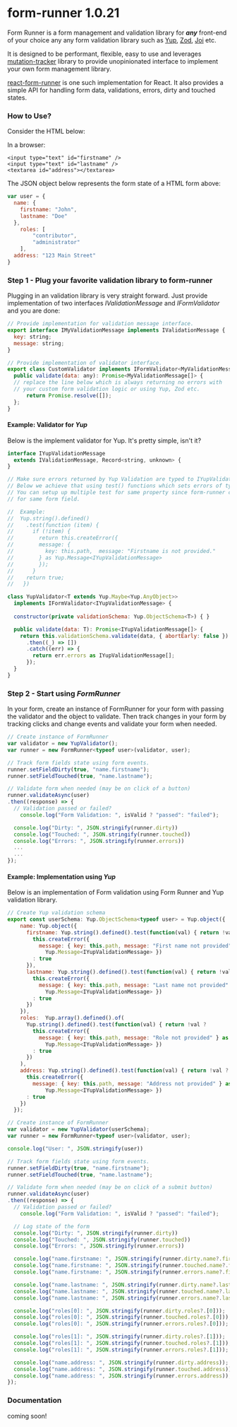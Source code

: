 # form-runner 1.0.21
Form Runner is a form management and validation library for ***any*** front-end of your choice any any form validation library such as [Yup](https://github.com/jquense/yup), [Zod](https://github.com/colinhacks/zod), [Joi](https://github.com/hapijs/joi) etc.  

It is designed to be performant, flexible, easy to use and leverages [mutation-tracker](https://www.npmjs.com/package/mutation-tracker) library to provide unopinionated interface to implement your own form management library.  

[react-form-runner](https://github.com/callmeyaz/react-form-runner) is one such implementation for React. It also provides a simple API for handling form data, validations, errors, dirty and touched states.  



### How to Use?

Consider the HTML below:

In a browser:
```browser
<input type="text" id="firstname" />
<input type="text" id="lastname" />
<textarea id="address"></textarea>
```
The JSON object below represents the form state of a HTML form above:
```javascript
var user = {
  name: {
    firstname: "John",
    lastname: "Doe"
  },
    roles: [
        "contributor",
        "administrator"
    ],
  address: "123 Main Street"
}
```

### Step 1 - Plug your favorite validation library to form-runner
Plugging in an validation library is very straight forward. Just provide implementation of two interfaces *IValidationMessage* and *IFormValidator* and you are done:

```javascript
// Provide implementation for validation message interface.
export interface IMyValidationMessage implements IValidationMessage {
  key: string;
  message: string;
}

// Provide implementation of validator interface.
export class CustomValidator implements IFormValidator<MyValidationMessage> {
  public validate(data: any): Promise<MyValidationMessage[]> {
  // replace the line below which is always returning no errors with
  // your custom form validation logic or using Yup, Zod etc.
      return Promise.resolve([]);
  };
}
```
#### Example: Validator for *Yup*

Below is the implement validator for Yup. It's pretty simple, isn't it?

```javascript
interface IYupValidationMessage 
  extends IValidationMessage, Record<string, unknown> {
}

// Make sure errors returned by Yup Validation are typed to IYupValidationMessage interface.
// Below we achieve that using test() functions which sets errors of type IYupValidationMessage.
// You can setup up multiple test for same property since form-runner can manage multiple errors
// for same form field.

//  Example:
//  Yup.string().defined()
//    .test(function (item) {
//      if (!item) {
//        return this.createError({
//        message: {
//          key: this.path,  message: "Firstname is not provided."
//        } as Yup.Message<IYupValidationMessage>
//        });
//      }
//    return true;
//   })

class YupValidator<T extends Yup.Maybe<Yup.AnyObject>> 
  implements IFormValidator<IYupValidationMessage> {
  
  constructor(private validationSchema: Yup.ObjectSchema<T>) { }

  public validate(data: T): Promise<IYupValidationMessage[]> {
    return this.validationSchema.validate(data, { abortEarly: false })
      .then((_) => [])
      .catch((err) => {
        return err.errors as IYupValidationMessage[];
      });
  }
}
```

### Step 2 - Start using *FormRunner*

In your form, create an instance of FormRunner for your form with passing the validator and the object to validate.
Then track changes in your form by tracking clicks and change events and validate your form when needed.

```javascript
// Create instance of FormRunner
var validator = new YupValidator();
var runner = new FormRunner<typeof user>(validator, user);

// Track form fields state using form events.
runner.setFieldDirty(true, "name.firstname");
runner.setFieldTouched(true, "name.lastname");

// Validate form when needed (may be on click of a button)
runner.validateAsync(user)
.then((response) => {
  // Validation passed or failed?
    console.log("Form Validation: ", isValid ? "passed": "failed");

  console.log("Dirty: ", JSON.stringify(runner.dirty))
  console.log("Touched: ", JSON.stringify(runner.touched))
  console.log("Errors: ", JSON.stringify(runner.errors))
  ...
  ...
});

```

#### Example: Implementation using *Yup*
Below is an implementation of Form validation using Form Runner and Yup validation library.  

```javascript
// Create Yup validation schema
export const userSchema: Yup.ObjectSchema<typeof user> = Yup.object({
    name: Yup.object({
      firstname: Yup.string().defined().test(function(val) { return !val ?
        this.createError({ 
          message: { key: this.path, message: "First name not provided" } as 
            Yup.Message<IYupValidationMessage> })
        : true 
      }),
      lastname: Yup.string().defined().test(function(val) { return !val ?
        this.createError({ 
          message: { key: this.path, message: "Last name not provided" } as 
            Yup.Message<IYupValidationMessage> })
        : true 
      })
    }),
    roles:  Yup.array().defined().of(
      Yup.string().defined().test(function(val) { return !val ?
        this.createError({ 
          message: { key: this.path, message: "Role not provided" } as 
            Yup.Message<IYupValidationMessage> })
        : true 
      })
    ),
    address: Yup.string().defined().test(function(val) { return !val ?
      this.createError({ 
        message: { key: this.path, message: "Address not provided" } as 
            Yup.Message<IYupValidationMessage> })
      : true 
    })
  });

// Create instance of FormRunner
var validator = new YupValidator(userSchema);
var runner = new FormRunner<typeof user>(validator, user);

console.log("User: ", JSON.stringify(user))

// Track form fields state using form events.
runner.setFieldDirty(true, "name.firstname");
runner.setFieldTouched(true, "name.lastname");

// Validate form when needed (may be on click of a submit button)
runner.validateAsync(user)
.then((response) => {
  // Validation passed or failed?
    console.log("Form Validation: ", isValid ? "passed": "failed");

  // Log state of the form
  console.log("Dirty: ", JSON.stringify(runner.dirty))
  console.log("Touched: ", JSON.stringify(runner.touched))
  console.log("Errors: ", JSON.stringify(runner.errors))

  console.log("name.firstname: ", JSON.stringify(runner.dirty.name?.firstname));
  console.log("name.firstname: ", JSON.stringify(runner.touched.name?.firstname));
  console.log("name.firstname: ", JSON.stringify(runner.errors.name?.firstname));

  console.log("name.lastname: ", JSON.stringify(runner.dirty.name?.lastname))
  console.log("name.lastname: ", JSON.stringify(runner.touched.name?.lastname))
  console.log("name.lastname: ", JSON.stringify(runner.errors.name?.lastname));

  console.log("roles[0]: ", JSON.stringify(runner.dirty.roles?.[0]));
  console.log("roles[0]: ", JSON.stringify(runner.touched.roles?.[0]));
  console.log("roles[0]: ", JSON.stringify(runner.errors.roles?.[0]));

  console.log("roles[1]: ", JSON.stringify(runner.dirty.roles?.[1]));
  console.log("roles[1]: ", JSON.stringify(runner.touched.roles?.[1]));
  console.log("roles[1]: ", JSON.stringify(runner.errors.roles?.[1]));

  console.log("name.address: ", JSON.stringify(runner.dirty.address));
  console.log("name.address: ", JSON.stringify(runner.touched.address));
  console.log("name.address: ", JSON.stringify(runner.errors.address));
});

```

### Documentation

coming soon!

